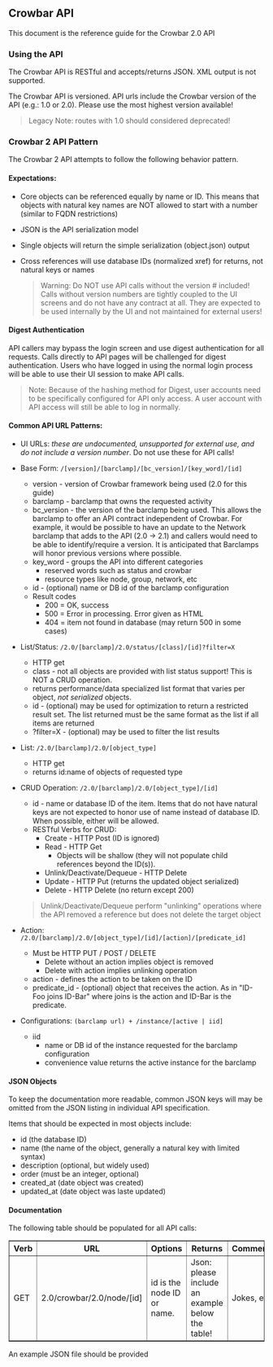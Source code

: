 ## Crowbar API

This document is the reference guide for the Crowbar 2.0 API

### Using the API

The Crowbar API is RESTful and accepts/returns JSON.  XML output is not supported.

The Crowbar API is versioned.  API urls include the Crowbar version of the API (e.g.: 1.0 or 2.0).  Please use the most highest version available!

> Legacy Note: routes with 1.0 should considered deprecated!

### Crowbar 2 API Pattern

The Crowbar 2 API attempts to follow the following behavior pattern.

#### Expectations:

* Core objects can be referenced equally by name or ID.  This means that objects with natural key names are NOT allowed to start with a number (similar to FQDN restrictions)
* JSON is the API serialization model
* Single objects will return the simple serialization (object.json) output
* Cross references will use database IDs (normalized xref) for returns, not natural keys or names

  > Warning: Do NOT use API calls without the version # included!  Calls without version numbers are tightly coupled to the UI screens and do not have any contract at all.  They are expected to be used internally by the UI and not maintained for external users!

#### Digest Authentication
API callers may bypass the login screen and use digest authentication for all requests.  Calls directly to API pages will be challenged for digest authentication.  Users who have logged in using the normal login process will be able to use their UI session to make API calls.

  > Note: Because of the hashing method for Digest, user accounts need to be specifically configured for API only access.  A user account with API access will still be able to log in normally.

#### Common API URL Patterns:

* UI URLs: _these are undocumented, unsupported for external use, and do not include a version number_.  Do not use these for API calls!

* Base Form: `/[version]/[barclamp]/[bc_version]/[key_word]/[id]`
  * version - version of Crowbar framework being used (2.0 for this guide)
  * barclamp - barclamp that owns the requested activity
  * bc_version - the version of the barclamp being used.  This allows the barclamp to offer an API contract independent of Crowbar.  For example, it would be possible to have an update to the Network barclamp that adds to the API (2.0 -> 2.1) and callers would need to be able to identify/require a version.  It is anticipated that Barclamps will honor previous versions where possible.
  * key_word - groups the API into different categories
     * reserved words such as status and crowbar
     * resource types like node, group, network, etc
  * id - (optional) name or DB id of the barclamp configuration
  * Result codes
     * 200 = OK, success
     * 500 = Error in processing.  Error given as HTML
     * 404 = item not found in database (may return 500 in some cases)

* List/Status: `/2.0/[barclamp]/2.0/status/[class]/[id]?filter=X`
  * HTTP get
  * class - not all objects are provided with list status support!  This is NOT a CRUD operation.
  * returns performance/data specialized list format that varies per object, _not serialized_ objects.  
  * id - (optional) may be used for optimization to return a restricted result set.  The list returned must be the same format as the list if all items are returned
  * ?filter=X - (optional) may be used to filter the list results  

* List: `/2.0/[barclamp]/2.0/[object_type]`
  * HTTP get
  * returns id:name of objects of requested type

* CRUD Operation: `/2.0/[barclamp]/2.0/[object_type]/[id]`
  * id - name or database ID of the item.  Items that do not have natural keys are not expected to honor use of name instead of database ID.  When possible, either will be allowed.
  * RESTful Verbs for CRUD:
     * Create - HTTP Post (ID is ignored)
     * Read - HTTP Get
       * Objects will be shallow (they will not populate child references beyond the ID(s)).
     * Unlink/Deactivate/Dequeue - HTTP Delete 
     * Update - HTTP Put (returns the updated object serialized)
     * Delete - HTTP Delete (no return except 200)

  > Unlink/Deactivate/Dequeue perform "unlinking" operations where the API removed a reference but does not delete the target object 
  
* Action: `/2.0/[barclamp]/2.0/[object_type]/[id]/[action]/[predicate_id]`
  * Must be HTTP PUT / POST / DELETE
      * Delete without an action implies object is removed
      * Delete with action implies unlinking operation
  * action - defines the action to be taken on the ID
  * predicate_id - (optional) object that receives the action.  As in "ID-Foo joins ID-Bar" where joins is the action and ID-Bar is the predicate.

* Configurations: `(barclamp url) + /instance/[active | iid]`
   * iid 
      * name or DB id of the instance requested for the barclamp configuration
      * convenience value returns the active instance for the barclamp

#### JSON Objects

To keep the documentation more readable, common JSON keys will may be omitted from the JSON listing in individual API specification.

Items that should be expected in most objects include:

* id (the database ID)
* name (the name of the object, generally a natural key with limited syntax)
* description (optional, but widely used)
* order (must be an integer, optional)
* created_at (date object was created)
* updated_at (date object was laste updated)

#### Documentation

The following table should be populated for all API calls:

<table border=1>
<tr><th> Verb </th><th> URL </th><th> Options </th><th> Returns </th><th> Comments </th></tr>
<tr><td> GET  </td>
  <td> 2.0/crowbar/2.0/node/[id] </td>
  <td> id is the node ID or name. </td>
  <td> Json: please include an example below the table! </td>
  <td> Jokes, etc </td></tr>
</table>

An example JSON file should be provided
